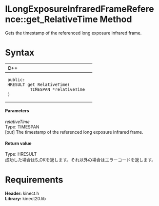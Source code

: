 ILongExposureInfraredFrameReference::get\_RelativeTime Method  
=============================================================  

Gets the timestamp of the referenced long exposure infrared frame. <span id="syntaxSection"></span>

Syntax  
======  

<table>
<colgroup>
<col width="100%" />
</colgroup>
<thead>
<tr class="header">
<th align="left">C++</th>
</tr>
</thead>
<tbody>
<tr class="odd">
<td align="left"><pre><code>public:  
HRESULT get_RelativeTime(  
         TIMESPAN *relativeTime  
)</code></pre></td>
</tr>
</tbody>
</table>

<span id="ID4EG"></span>
#### Parameters  

*relativeTime*    
Type: TIMESPAN  
[out] The timestamp of the referenced long exposure infrared frame.  

<span id="ID4EP"></span>
#### Return value  

Type: HRESULT  
成功した場合はS\_OKを返します。それ以外の場合はエラーコードを返します。  

<span id="requirements"></span>

Requirements  
============  

**Header:** kinect.h  
**Library:** kinect20.lib  



<!--Please do not edit the data in the comment block below.-->
<!--
TOCTitle : get_RelativeTime Method
RLTitle : ILongExposureInfraredFrame::get_RelativeTime Method
KeywordK : get_RelativeTime method
KeywordK : ILongExposureInfraredFrame::get_RelativeTime method
KeywordF : ILongExposureInfraredFrame::get_RelativeTime
KeywordF : get_RelativeTime
KeywordF : Microsoft.Kinect.kinect.ILongExposureInfraredFrame.get_RelativeTime(TIMESPAN@)
KeywordA : M:Microsoft.Kinect.kinect.ILongExposureInfraredFrame.get_RelativeTime(TIMESPAN@)
AssetID : M:Microsoft.Kinect.kinect.ILongExposureInfraredFrame.get_RelativeTime(TIMESPAN@)
Locale : en-us
CommunityContent : 1
APIType : Managed
APILocation : 
APIName : Microsoft.Kinect.kinect.ILongExposureInfraredFrame::get_RelativeTime
TargetOS : Windows
TopicType : kbSyntax
DevLang : C++
DocSet : K4Wv2
ProjType : K4Wv2Proj
Technology : Kinect for Windows
Product : Kinect for Windows SDK v2
productversion : 20
-->
